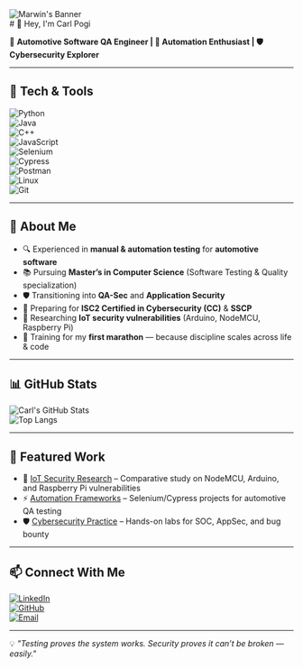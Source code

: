<img src="https://media.licdn.com/dms/image/v2/D5616AQGXVb9t7-NbvA/profile-displaybackgroundimage-shrink_350_1400/profile-displaybackgroundimage-shrink_350_1400/0/1695472007825?e=1756339200&v=beta&t=q_HbR9lJ-aOu2pYLZMUDob542sSl530v9Vu4bcegSKk" alt="Marwin's Banner"> 
<section>
 # 👋 Hey, I'm Carl Pogi  

🚗 **Automotive Software QA Engineer | 🧪 Automation Enthusiast | 🛡️ Cybersecurity Explorer**  

---

## 🧰 Tech & Tools  

![Python](https://img.shields.io/badge/-Python-3776AB?style=flat-square&logo=python&logoColor=white)  
![Java](https://img.shields.io/badge/-Java-007396?style=flat-square&logo=java&logoColor=white)  
![C++](https://img.shields.io/badge/-C++-00599C?style=flat-square&logo=cplusplus&logoColor=white)  
![JavaScript](https://img.shields.io/badge/-JavaScript-F7DF1E?style=flat-square&logo=javascript&logoColor=black)  
![Selenium](https://img.shields.io/badge/-Selenium-43B02A?style=flat-square&logo=selenium&logoColor=white)  
![Cypress](https://img.shields.io/badge/-Cypress-17202C?style=flat-square&logo=cypress&logoColor=white)  
![Postman](https://img.shields.io/badge/-Postman-FF6C37?style=flat-square&logo=postman&logoColor=white)  
![Linux](https://img.shields.io/badge/-Linux-FCC624?style=flat-square&logo=linux&logoColor=black)  
![Git](https://img.shields.io/badge/-Git-F05032?style=flat-square&logo=git&logoColor=white)  

---

## 🎯 About Me  

- 🔍 Experienced in **manual & automation testing** for **automotive software**  
- 📚 Pursuing **Master’s in Computer Science** (Software Testing & Quality specialization)  
- 🛡️ Transitioning into **QA-Sec** and **Application Security**  
- 🚀 Preparing for **ISC2 Certified in Cybersecurity (CC)** & **SSCP**  
- 🧪 Researching **IoT security vulnerabilities** (Arduino, NodeMCU, Raspberry Pi)  
- 🏃 Training for my **first marathon** — because discipline scales across life & code  

---

## 📊 GitHub Stats  

![Carl's GitHub Stats](https://github-readme-stats.vercel.app/api?username=yourusername&show_icons=true&theme=tokyonight)  
![Top Langs](https://github-readme-stats.vercel.app/api/top-langs/?username=yourusername&layout=compact&theme=tokyonight)  

---

## 🚀 Featured Work  

- 🔬 [IoT Security Research](https://github.com/yourusername/your-iot-repo) – Comparative study on NodeMCU, Arduino, and Raspberry Pi vulnerabilities  
- ⚡ [Automation Frameworks](https://github.com/yourusername/automation-repo) – Selenium/Cypress projects for automotive QA testing  
- 🛡️ [Cybersecurity Practice](https://github.com/yourusername/cybersecurity-playground) – Hands-on labs for SOC, AppSec, and bug bounty  

---

## 📫 Connect With Me  

[![LinkedIn](https://img.shields.io/badge/-LinkedIn-blue?style=flat-square&logo=linkedin)](https://www.linkedin.com/)  
[![GitHub](https://img.shields.io/badge/-GitHub-181717?style=flat-square&logo=github&logoColor=white)](https://github.com/yourusername)  
[![Email](https://img.shields.io/badge/-Email-D14836?style=flat-square&logo=gmail&logoColor=white)](mailto:your.email@example.com)  

---

💡 *"Testing proves the system works. Security proves it can’t be broken — easily."*  
</section>
